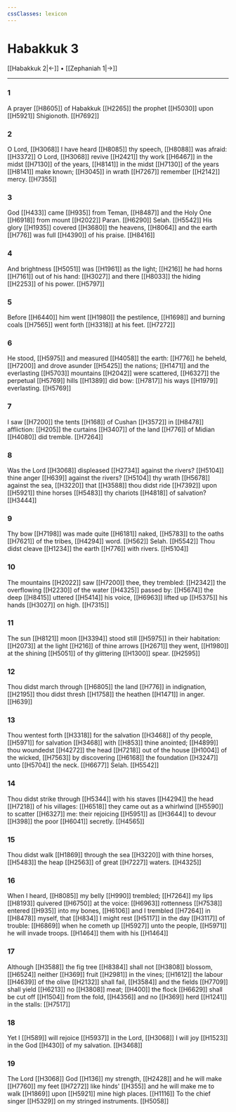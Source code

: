 ```yaml
---
cssClasses: lexicon
---
```

# Habakkuk 3

[[Habakkuk 2|←]] • [[Zephaniah 1|→]]

---

### 1
A prayer [[H8605]] of Habakkuk [[H2265]] the prophet [[H5030]] upon [[H5921]] Shigionoth. [[H7692]]

### 2
O Lord, [[H3068]] I have heard [[H8085]] thy speech, [[H8088]] was afraid: [[H3372]] O Lord, [[H3068]] revive [[H2421]] thy work [[H6467]] in the midst [[H7130]] of the years, [[H8141]] in the midst [[H7130]] of the years [[H8141]] make known; [[H3045]] in wrath [[H7267]] remember [[H2142]] mercy. [[H7355]]

### 3
God [[H433]] came [[H935]] from Teman, [[H8487]] and the Holy One [[H6918]] from mount [[H2022]] Paran. [[H6290]] Selah. [[H5542]] His glory [[H1935]] covered [[H3680]] the heavens, [[H8064]] and the earth [[H776]] was full [[H4390]] of his praise. [[H8416]]

### 4
And brightness [[H5051]] was [[H1961]] as the light; [[H216]] he had horns [[H7161]] out of his hand: [[H3027]] and there [[H8033]] the hiding [[H2253]] of his power. [[H5797]]

### 5
Before [[H6440]] him went [[H1980]] the pestilence, [[H1698]] and burning coals [[H7565]] went forth [[H3318]] at his feet. [[H7272]]

### 6
He stood, [[H5975]] and measured [[H4058]] the earth: [[H776]] he beheld, [[H7200]] and drove asunder [[H5425]] the nations; [[H1471]] and the everlasting [[H5703]] mountains [[H2042]] were scattered, [[H6327]] the perpetual [[H5769]] hills [[H1389]] did bow: [[H7817]] his ways [[H1979]] everlasting. [[H5769]]

### 7
I saw [[H7200]] the tents [[H168]] of Cushan [[H3572]] in [[H8478]] affliction: [[H205]] the curtains [[H3407]] of the land [[H776]] of Midian [[H4080]] did tremble. [[H7264]]

### 8
Was the Lord [[H3068]] displeased [[H2734]] against the rivers? [[H5104]] thine anger [[H639]] against the rivers? [[H5104]] thy wrath [[H5678]] against the sea, [[H3220]] that [[H3588]] thou didst ride [[H7392]] upon [[H5921]] thine horses [[H5483]] thy chariots [[H4818]] of salvation? [[H3444]]

### 9
Thy bow [[H7198]] was made quite [[H6181]] naked, [[H5783]] to the oaths [[H7621]] of the tribes, [[H4294]] word. [[H562]] Selah. [[H5542]] Thou didst cleave [[H1234]] the earth [[H776]] with rivers. [[H5104]]

### 10
The mountains [[H2022]] saw [[H7200]] thee, they trembled: [[H2342]] the overflowing [[H2230]] of the water [[H4325]] passed by: [[H5674]] the deep [[H8415]] uttered [[H5414]] his voice, [[H6963]] lifted up [[H5375]] his hands [[H3027]] on high. [[H7315]]

### 11
The sun [[H8121]] moon [[H3394]] stood still [[H5975]] in their habitation: [[H2073]] at the light [[H216]] of thine arrows [[H2671]] they went, [[H1980]] at the shining [[H5051]] of thy glittering [[H1300]] spear. [[H2595]]

### 12
Thou didst march through [[H6805]] the land [[H776]] in indignation, [[H2195]] thou didst thresh [[H1758]] the heathen [[H1471]] in anger. [[H639]]

### 13
Thou wentest forth [[H3318]] for the salvation [[H3468]] of thy people, [[H5971]] for salvation [[H3468]] with [[H853]] thine anointed; [[H4899]] thou woundedst [[H4272]] the head [[H7218]] out of the house [[H1004]] of the wicked, [[H7563]] by discovering [[H6168]] the foundation [[H3247]] unto [[H5704]] the neck. [[H6677]] Selah. [[H5542]]

### 14
Thou didst strike through [[H5344]] with his staves [[H4294]] the head [[H7218]] of his villages: [[H6518]] they came out as a whirlwind [[H5590]] to scatter [[H6327]] me: their rejoicing [[H5951]] as [[H3644]] to devour [[H398]] the poor [[H6041]] secretly. [[H4565]]

### 15
Thou didst walk [[H1869]] through the sea [[H3220]] with thine horses, [[H5483]] the heap [[H2563]] of great [[H7227]] waters. [[H4325]]

### 16
When I heard, [[H8085]] my belly [[H990]] trembled; [[H7264]] my lips [[H8193]] quivered [[H6750]] at the voice: [[H6963]] rottenness [[H7538]] entered [[H935]] into my bones, [[H6106]] and I trembled [[H7264]] in [[H8478]] myself, that [[H834]] I might rest [[H5117]] in the day [[H3117]] of trouble: [[H6869]] when he cometh up [[H5927]] unto the people, [[H5971]] he will invade troops. [[H1464]] them with his [[H1464]]

### 17
Although [[H3588]] the fig tree [[H8384]] shall not [[H3808]] blossom, [[H6524]] neither [[H369]] fruit [[H2981]] in the vines; [[H1612]] the labour [[H4639]] of the olive [[H2132]] shall fail, [[H3584]] and the fields [[H7709]] shall yield [[H6213]] no [[H3808]] meat; [[H400]] the flock [[H6629]] shall be cut off [[H1504]] from the fold, [[H4356]] and no [[H369]] herd [[H1241]] in the stalls: [[H7517]]

### 18
Yet I [[H589]] will rejoice [[H5937]] in the Lord, [[H3068]] I will joy [[H1523]] in the God [[H430]] of my salvation. [[H3468]]

### 19
The Lord [[H3068]] God [[H136]] my strength, [[H2428]] and he will make [[H7760]] my feet [[H7272]] like hinds' [[H355]] and he will make me to walk [[H1869]] upon [[H5921]] mine high places. [[H1116]] To the chief singer [[H5329]] on my stringed instruments. [[H5058]]